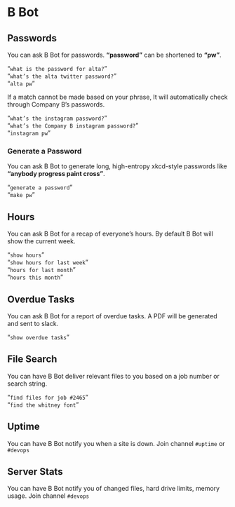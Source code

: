 # B Bot

## Passwords
You can ask B Bot for passwords. **“password”** can be shortened to **“pw”**.

“`what is the password for alta?`”  
“`what’s the alta twitter password?`”  
“`alta pw`”  

If a match cannot be made based on your phrase, It will automatically check through Company B’s passwords.

“`what’s the instagram password?`”  
“`what’s the Company B instagram password?`”  
“`instagram pw`”  

### Generate a Password
You can ask B Bot to generate long, high-entropy xkcd-style passwords like **“anybody progress paint cross”**.

“`generate a password`”  
“`make pw`”  

## Hours
You can ask B Bot for a recap of everyone’s hours. By default B Bot will show the current week.

“`show hours`”  
“`show hours for last week`”  
“`hours for last month`”  
“`hours this month`”  

## Overdue Tasks
You can ask B Bot for a report of overdue tasks. A PDF will be generated and sent to slack.

“`show overdue tasks`”  

## File Search
You can have B Bot deliver relevant files to you based on a job number or search string.

“`find files for job #2465`”  
“`find the whitney font`”  

## Uptime
You can have B Bot notify you when a site is down. Join channel `#uptime` or `#devops`

## Server Stats
You can have B Bot notify you of changed files, hard drive limits, memory usage. Join channel `#devops`

